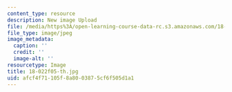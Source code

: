 ```yaml
---
content_type: resource
description: New image Upload
file: /media/https%3A/open-learning-course-data-rc.s3.amazonaws.com/18-022-calculus-of-several-variables-fall-2010/afcf4f71105f8a8003875cf6f505d1a1_18-022f05-th.jpg
file_type: image/jpeg
image_metadata:
  caption: ''
  credit: ''
  image-alt: ''
resourcetype: Image
title: 18-022f05-th.jpg
uid: afcf4f71-105f-8a80-0387-5cf6f505d1a1
---
```

